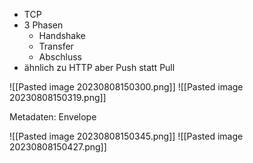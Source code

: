 
- TCP
- 3 Phasen
	- Handshake
	- Transfer
	- Abschluss
- ähnlich zu HTTP aber Push statt Pull

![[Pasted image 20230808150300.png]]
![[Pasted image 20230808150319.png]]

Metadaten: Envelope

![[Pasted image 20230808150345.png]]
![[Pasted image 20230808150427.png]]